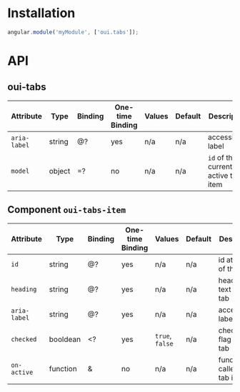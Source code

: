 # Installation

```js
angular.module('myModule', ['oui.tabs']);
```

# API

## oui-tabs

| Attribute     | Type      | Binding   | One-time Binding  | Values            | Default   | Description
| ----          | ----      | ----      | ----              | ----              | ----      | ----
| `aria-label`  | string    | @?        | yes               | n/a               | n/a       | accessibility label
| `model`       | object    | =?        | no                | n/a               | n/a       | `id` of the current active tab item

## Component `oui-tabs-item`

| Attribute     | Type      | Binding   | One-time Binding  | Values            | Default   | Description
| ----          | ----      | ----      | ----              | ----              | ----      | ----
| `id`          | string    | @?        | yes               | n/a               | n/a       | id attribute of the panel
| `heading`     | string    | @?        | yes               | n/a               | n/a       | heading text of the tab
| `aria-label`  | string    | @?        | yes               | n/a               | n/a       | accessibility label
| `checked`     | booldean  | <?        | yes               | `true`, `false`   | n/a       | check mark flag of the tab
| `on-active`   | function  | &         | no                | n/a               | n/a       | function called when tab is active

